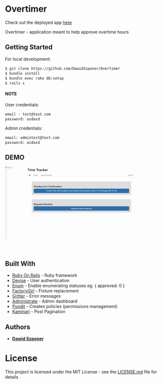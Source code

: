 # Overtimer

Check out the deployed app [here](https://overtimer-app.herokuapp.com/)

Overtimer - application meant to help approve overtime hours

## Getting Started

For local development:

```
$ git clone https://github.com/DawidSzpener/Overtimer
$ bundle install
$ bundle exec rake db:setup
$ rails s
```

#### NOTE 

User credentials:
``` 
email - test@test.com 
password: asdasd
```

Admin credentials:
```
email: admintest@test.com
password: asdasd
```

## DEMO

![demo](https://raw.githubusercontent.com/DawidSzpener/Overtimer/main/app/assets/images/overtimer.gif)

## Built With

* [Ruby On Rails](https://rubyonrails.org/) - Ruby framework
* [Devise](https://github.com/heartcombo/devise) - User authentication
* [Enum](https://github.com/dblock/ruby-enum) - Enable enumerating statuses eg. { approved: 0 }
* [FactoryGirl](https://github.com/thoughtbot/factory_bot) - Fixture replacement
* [Gritter](https://github.com/RobinBrouwer/gritter) - Error messages
* [Administrate](https://github.com/thoughtbot/administrate) - Admin dashboard
* [Pundit](https://github.com/varvet/pundit) - Creates policies (permissions management)
* [Kaminari](https://github.com/kaminari/kaminari) - Post Pagination

## Authors

* **[Dawid Szpener](https://github.com/DawidSzpener)**

# License

This project is licensed under the MIT License - see the [LICENSE.md](LICENSE.md) file for details
